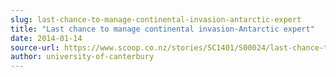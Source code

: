 ```yaml
---
slug: last-chance-to-manage-continental-invasion-antarctic-expert
title: "Last chance to manage continental invasion-Antarctic expert"
date: 2014-01-14
source-url: https://www.scoop.co.nz/stories/SC1401/S00024/last-chance-to-manage-continental-invasion-antarctic-expert.htm
author: university-of-canterbury
---
```

